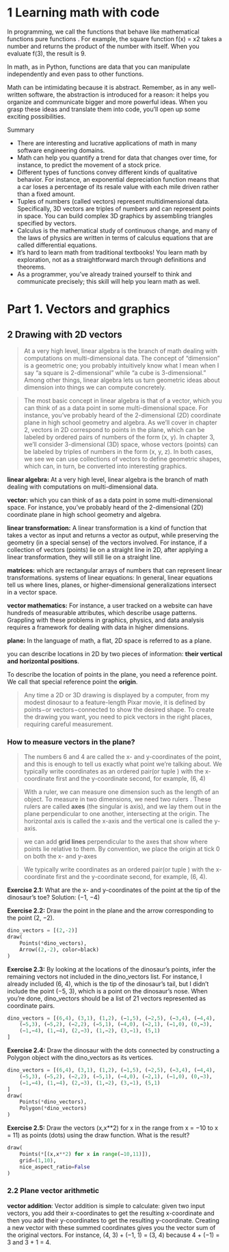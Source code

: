 # 1 Learning math with code

In programming, we call the functions that behave like mathematical functions pure functions . For example, the square function f(x) = x2 takes a number and returns the product of the number with itself. When you evaluate f(3), the result is 9.

In math, as in Python, functions are data that you can manipulate independently and even pass to other functions.

Math can be intimidating because it is abstract. Remember, as in any well-written software, the abstraction is introduced for a reason: it helps you organize and communicate bigger and more powerful ideas. When you grasp these ideas and translate them into code, you’ll open up some exciting possibilities.

Summary
* There are interesting and lucrative applications of math in many software engineering domains.
* Math can help you quantify a trend for data that changes over time, for instance, to predict the movement of a stock price.
* Different types of functions convey different kinds of qualitative behavior. For instance, an exponential depreciation function means that a car loses a percentage of its resale value with each mile driven rather than a fixed amount.
* Tuples of numbers (called vectors) represent multidimensional data. Specifically, 3D vectors are triples of numbers and can represent points in space. You can build complex 3D graphics by assembling triangles specified by vectors.
* Calculus is the mathematical study of continuous change, and many of the laws of physics are written in terms of calculus equations that are called differential equations.
* It’s hard to learn math from traditional textbooks! You learn math by exploration, not as a straightforward march through definitions and theorems.
* As a programmer, you’ve already trained yourself to think and communicate precisely; this skill will help you learn math as well.


# Part 1. Vectors and graphics
## 2 Drawing with 2D vectors

> At a very high level, linear algebra is the branch of math dealing with computations on multi-dimensional data. The concept of “dimension” is a geometric one; you probably intuitively know what I mean when I say “a square is 2-dimensional” while “a cube is 3-dimensional.” Among other things, linear algebra lets us turn geometric ideas about dimension into things we can compute concretely.

> The most basic concept in linear algebra is that of a vector, which you can think of as a data point in some multi-dimensional space. For instance, you’ve probably heard of the 2-dimensional (2D) coordinate plane in high school geometry and algebra. As we’ll cover in chapter 2, vectors in 2D correspond to points in the plane, which can be labeled by ordered pairs of numbers of the form (x, y). In chapter 3, we’ll consider 3-dimensional (3D) space, whose vectors (points) can be labeled by triples of numbers in the form (x, y, z). In both cases, we see we can use collections of vectors to define geometric shapes, which can, in turn, be converted into interesting graphics.

**linear algebra:**  At a very high level, linear algebra is the branch of math dealing with computations on multi-dimensional data.

**vector:**  which you can think of as a data point in some multi-dimensional space.  For instance, you’ve probably heard of the 2-dimensional (2D) coordinate plane in high school geometry and algebra.

**linear transformation:**  A linear transformation is a kind of function that takes a vector as input and returns a vector as output, while preserving the geometry (in a special sense) of the vectors involved. For instance, if a collection of vectors (points) lie on a straight line in 2D, after applying a linear transformation, they will still lie on a straight line.

**matrices:**  which are rectangular arrays of numbers that can represent linear transformations.
systems of linear equations:  In general, linear equations tell us where lines, planes, or higher-dimensional generalizations intersect in a vector space. 

**vector mathematics:**  For instance, a user tracked on a website can have hundreds of measurable attributes, which describe usage patterns. Grappling with these problems in graphics, physics, and data analysis requires a framework for dealing with data in higher dimensions.

**plane:**  In the language of math, a flat, 2D space is referred to as a plane. 

you can describe locations in 2D by two pieces of information: **their vertical and horizontal positions**. 

To describe the location of points in the plane, you need a reference point. We call that special reference point the **origin**.

> Any time a 2D or 3D drawing is displayed by a computer, from my modest dinosaur to a feature-length Pixar movie, it is defined by points−or vectors−connected to show the desired shape. To create the drawing you want, you need to pick vectors in the right places, requiring careful measurement.

### How to measure vectors in the plane?

> The numbers 6 and 4 are called the x- and y-coordinates of the point, and this is enough to tell us exactly what point we’re talking about. We typically write coordinates as an ordered pair(or tuple ) with the x-coordinate first and the y-coordinate second, for example, (6, 4)

> With a ruler, we can measure one dimension such as the length of an object. To measure in two dimensions, we need two rulers . These rulers are called **axes** (the singular is axis), and we lay them out in the plane perpendicular to one another, intersecting at the origin. The horizontal axis is called the x-axis and the vertical one is called the y-axis.

> we can add **grid lines** perpendicular to the axes that show where points lie relative to them. By convention, we place the origin at tick 0 on both the x- and y-axes 

> We typically write coordinates as an ordered pair(or tuple ) with the x-coordinate first and the y-coordinate second, for example, (6, 4).

**Exercise 2.1:** What are the x- and y-coordinates of the point at the tip of the dinosaur’s toe?
Solution: (−1, −4)

**Exercise 2.2:** Draw the point in the plane and the arrow corresponding to the point (2, −2).
```python
dino_vectors = [(2,-2)]
draw(
    Points(*dino_vectors),
    Arrow((2,-2), color=black)
)
```

**Exercise 2.3:** By looking at the locations of the dinosaur’s points, infer the remaining vectors not included in the dino_vectors list. For instance, I already included (6, 4), which is the tip of the dinosaur’s tail, but I didn’t include the point (−5, 3), which is a point on the dinosaur’s nose. When you’re done, dino_vectors should be a list of 21 vectors represented as coordinate pairs.

```python
dino_vectors = [(6,4), (3,1), (1,2), (−1,5), (−2,5), (−3,4), (−4,4), 
    (−5,3), (−5,2), (−2,2), (−5,1), (−4,0), (−2,1), (−1,0), (0,−3), 
    (−1,−4), (1,−4), (2,−3), (1,−2), (3,−1), (5,1)
]
```

**Exercise 2.4:** Draw the dinosaur with the dots connected by constructing a Polygon object with the dino_vectors as its vertices.

```python
dino_vectors = [(6,4), (3,1), (1,2), (−1,5), (−2,5), (−3,4), (−4,4), 
    (−5,3), (−5,2), (−2,2), (−5,1), (−4,0), (−2,1), (−1,0), (0,−3), 
    (−1,−4), (1,−4), (2,−3), (1,−2), (3,−1), (5,1)
]
draw(
    Points(*dino_vectors),
    Polygon(*dino_vectors)
)
```

**Exercise 2.5:** Draw the vectors (x,x**2) for x in the range from x = −10 to x = 11) as points (dots) using the draw function. What is the result?
```python
draw(
    Points(*[(x,x**2) for x in range(−10,11)]),
    grid=(1,10),
    nice_aspect_ratio=False
)
```

### 2.2 Plane vector arithmetic

**vector addition**: Vector addition is simple to calculate: given two input vectors, you add their x-coordinates to get the resulting x-coordinate and then you add their y-coordinates to get the resulting y-coordinate. Creating a new vector with these summed coordinates gives you the vector sum of the original vectors. For instance, (4, 3) + (−1, 1) = (3, 4) because 4 + (−1) = 3 and 3 + 1 = 4.